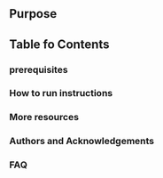 # 

## Purpose

## Table fo Contents

### prerequisites

### How to run instructions

### More resources

### Authors and Acknowledgements

### FAQ